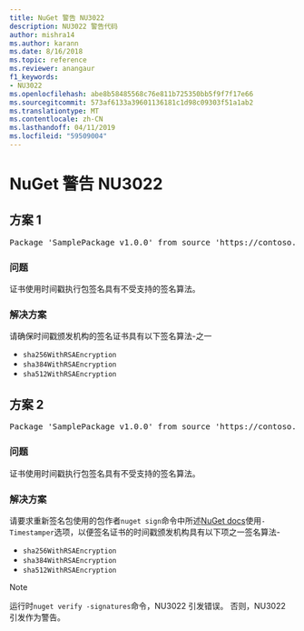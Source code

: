 ```yaml
---
title: NuGet 警告 NU3022
description: NU3022 警告代码
author: mishra14
ms.author: karann
ms.date: 8/16/2018
ms.topic: reference
ms.reviewer: anangaur
f1_keywords:
- NU3022
ms.openlocfilehash: abe8b58485568c76e811b725350bb5f9f7f17e66
ms.sourcegitcommit: 573af6133a39601136181c1d98c09303f51a1ab2
ms.translationtype: MT
ms.contentlocale: zh-CN
ms.lasthandoff: 04/11/2019
ms.locfileid: "59509004"
---
```

# <a name="nuget-warning-nu3022"></a>NuGet 警告 NU3022

## <a name="scenario-1"></a>方案 1

<pre>Package 'SamplePackage v1.0.0' from source 'https://contoso.com/index.json': The primary signature's timestamp certificate has an unsupported signature algorithm.</pre>

### <a name="issue"></a>问题

证书使用时间戳执行包签名具有不受支持的签名算法。


### <a name="solution"></a>解决方案

请确保时间戳颁发机构的签名证书具有以下签名算法-之一 
* `sha256WithRSAEncryption`
* `sha384WithRSAEncryption`
* `sha512WithRSAEncryption`



## <a name="scenario-2"></a>方案 2

<pre>Package 'SamplePackage v1.0.0' from source 'https://contoso.com/index.json': The timestamp certificate has an unsupported signature algorithm (SHA1). The following algorithms are supported: SHA256RSA, SHA384RSA, SHA512RSA.</pre>

### <a name="issue"></a>问题

证书使用时间戳执行包签名具有不受支持的签名算法。


### <a name="solution"></a>解决方案

请要求重新签名包使用的包作者`nuget sign`命令中所述[NuGet docs](https://docs.microsoft.com/en-us/nuget/create-packages/sign-a-package)使用`-Timestamper`选项，以便签名证书的时间戳颁发机构具有以下项之一签名算法-
* `sha256WithRSAEncryption`
* `sha384WithRSAEncryption`
* `sha512WithRSAEncryption`


> [!Note]
> 运行时`nuget verify -signatures`命令，NU3022 引发错误。 否则，NU3022 引发作为警告。